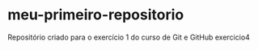 # meu-primeiro-repositorio
Repositório criado para o exercício 1 do curso de Git e GitHub
exercicio4

